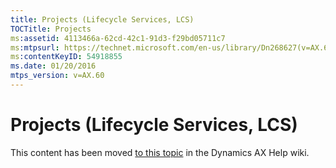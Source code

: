 ```yaml
---
title: Projects (Lifecycle Services, LCS)
TOCTitle: Projects
ms:assetid: 4113466a-62cd-42c1-91d3-f29bd05711c7
ms:mtpsurl: https://technet.microsoft.com/en-us/library/Dn268627(v=AX.60)
ms:contentKeyID: 54918855
ms.date: 01/20/2016
mtps_version: v=AX.60
---
```


# Projects (Lifecycle Services, LCS) 


This content has been moved [to this topic](https://ax.help.dynamics.com/en/wiki/projects-lifecycle-services-lcs/) in the Dynamics AX Help wiki.

  


